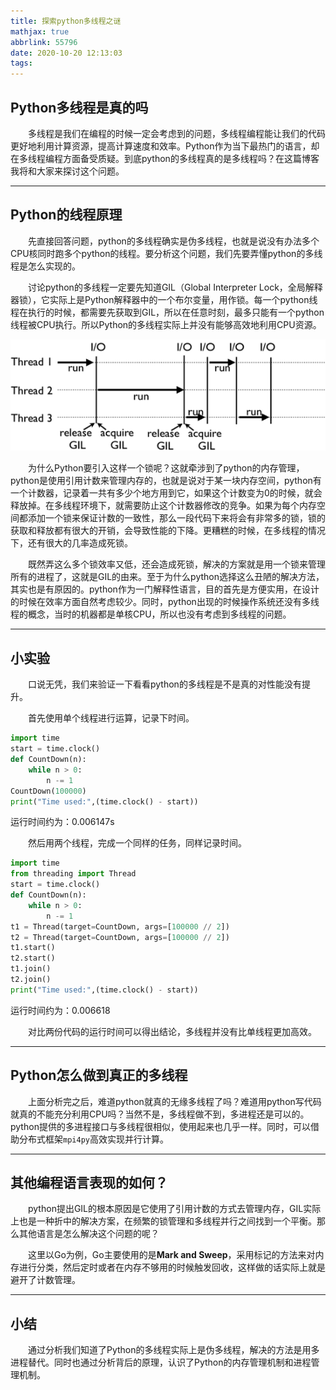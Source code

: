 ```yaml
---
title: 探索python多线程之谜
mathjax: true
abbrlink: 55796
date: 2020-10-20 12:13:03
tags:
---
```


## Python多线程是真的吗

&emsp;&emsp;多线程是我们在编程的时候一定会考虑到的问题，多线程编程能让我们的代码更好地利用计算资源，提高计算速度和效率。Python作为当下最热门的语言，却在多线程编程方面备受质疑。到底python的多线程真的是多线程吗？在这篇博客我将和大家来探讨这个问题。

<!-- more -->

------

## Python的线程原理

&emsp;&emsp;先直接回答问题，python的多线程确实是伪多线程，也就是说没有办法多个CPU核同时跑多个python的线程。要分析这个问题，我们先要弄懂python的多线程是怎么实现的。

&emsp;&emsp;讨论python的多线程一定要先知道GIL（Global Interpreter Lock，全局解释器锁），它实际上是Python解释器中的一个布尔变量，用作锁。每一个python线程在执行的时候，都需要先获取到GIL，所以在任意时刻，最多只能有一个python线程被CPU执行。所以Python的多线程实际上并没有能够高效地利用CPU资源。

![Python GIL](/images/python_gil.gif)

&emsp;&emsp;为什么Python要引入这样一个锁呢？这就牵涉到了python的内存管理，python是使用引用计数来管理内存的，也就是说对于某一块内存空间，python有一个计数器，记录着一共有多少个地方用到它，如果这个计数变为0的时候，就会释放掉。在多线程环境下，就需要防止这个计数器修改的竞争。如果为每个内存空间都添加一个锁来保证计数的一致性，那么一段代码下来将会有非常多的锁，锁的获取和释放都有很大的开销，会导致性能的下降。更糟糕的时候，在多线程的情况下，还有很大的几率造成死锁。

&emsp;&emsp;既然弄这么多个锁效率又低，还会造成死锁，解决的方案就是用一个锁来管理所有的进程了，这就是GIL的由来。至于为什么python选择这么丑陋的解决方法，其实也是有原因的。python作为一门解释性语言，目的首先是方便实用，在设计的时候在效率方面自然考虑较少。同时，python出现的时候操作系统还没有多线程的概念，当时的机器都是单核CPU，所以也没有考虑到多线程的问题。

---

## 小实验

&emsp;&emsp;口说无凭，我们来验证一下看看python的多线程是不是真的对性能没有提升。

&emsp;&emsp;首先使用单个线程进行运算，记录下时间。

```python
import time
start = time.clock()
def CountDown(n):
    while n > 0:
        n -= 1
CountDown(100000)
print("Time used:",(time.clock() - start))
```

运行时间约为：0.006147s

&emsp;&emsp;然后用两个线程，完成一个同样的任务，同样记录时间。

```python
import time
from threading import Thread
start = time.clock()
def CountDown(n):
    while n > 0:
        n -= 1
t1 = Thread(target=CountDown, args=[100000 // 2])
t2 = Thread(target=CountDown, args=[100000 // 2])
t1.start()
t2.start()
t1.join()
t2.join()
print("Time used:",(time.clock() - start))
```

运行时间约为：0.006618

&emsp;&emsp;对比两份代码的运行时间可以得出结论，多线程并没有比单线程更加高效。

------

## Python怎么做到真正的多线程

&emsp;&emsp;上面分析完之后，难道python就真的无缘多线程了吗？难道用python写代码就真的不能充分利用CPU吗？当然不是，多线程做不到，多进程还是可以的。python提供的多进程接口与多线程很相似，使用起来也几乎一样。同时，可以借助分布式框架`mpi4py`高效实现并行计算。

---

## 其他编程语言表现的如何？

&emsp;&emsp;python提出GIL的根本原因是它使用了引用计数的方式去管理内存，GIL实际上也是一种折中的解决方案，在频繁的锁管理和多线程并行之间找到一个平衡。那么其他语言是怎么解决这个问题的呢？

&emsp;&emsp;这里以Go为例，Go主要使用的是**Mark and Sweep**，采用标记的方法来对内存进行分类，然后定时或者在内存不够用的时候触发回收，这样做的话实际上就是避开了计数管理。

------

## 小结

&emsp;&emsp;通过分析我们知道了Python的多线程实际上是伪多线程，解决的方法是用多进程替代。同时也通过分析背后的原理，认识了Python的内存管理机制和进程管理机制。
